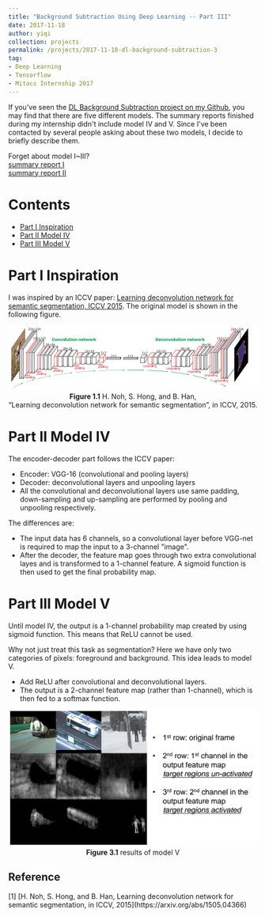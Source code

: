 ```yaml
---
title: "Background Subtraction Using Deep Learning -- Part III"
date: 2017-11-18
author: yiqi
collection: projects
permalink: /projects/2017-11-18-dl-background-subtraction-3
tag:
- Deep Learning
- Tensorflow
- Mitacs Internship 2017
---
```

If you've seen the [DL Background Subtraction project on my Github](https://github.com/SaoYan/bgsCNN), you may find that there are five different models. The summary reports finished during my internship didn't include model IV and V. Since I've been contacted by several people asking about these two models, I decide to briefly describe them.  

Forget about model I~III?  
[summary report I](https://saoyan.github.io/projects/2017-07-27-dl-background-subtraction-1)  
[summary report II](https://saoyan.github.io/projects/2017-08-07-dl-background-subtraction-2)


<h1>Contents</h1>

* [Part I Inspiration](#Part1)
* [Part II Model IV](#Part2)
* [Part III Model V](#Part3)

<h1 id="Part1">Part I Inspiration</h1>

I was inspired by an ICCV paper: [Learning deconvolution network for semantic segmentation, ICCV 2015](https://arxiv.org/abs/1505.04366). The original model is shown in the following figure.

<center>
<img src="/images/bgsCNN_3/figure_1_1.png"  alt="figure_1_1"/><br>
<b>Figure 1.1</b> H. Noh, S. Hong, and B. Han, <br>
“Learning deconvolution network for semantic segmentation”, in ICCV, 2015.
</center>

<h1 id="Part2">Part II Model IV</h1>

The encoder-decoder part follows the ICCV paper:
* Encoder: VGG-16 (convolutional and pooling layers)
* Decoder: deconvolutional layers and unpooling layers
* All the convolutional and deconvolutional layers use same padding, down-sampling and up-sampling are performed by pooling and unpooling respectively.

The differences are:
* The input data has 6 channels, so a convolutional layer before VGG-net is required to map the input to a 3-channel "image".
* After the decoder, the feature map goes through two extra convolutional layes and is transformed to a 1-channel feature. A sigmoid function is then used to get the final probability map.

<h1 id="Part3">Part III Model V</h1>

Until model IV, the output is a 1-channel probability map created by using sigmoid function. This means that ReLU cannot be used.

Why not just treat this task as segmentation? Here we have only two categories of pixels: foreground and background. This idea leads to model V.

* Add ReLU after convolutional and deconvolutional layers.
* The output is a 2-channel feature map (rather than 1-channel), which is then fed to a softmax function.

<center>
<img src="/images/bgsCNN_3/figure_3_1.png"  alt="figure_3_1"/><br>
<b>Figure 3.1</b> results of model V
</center>

<h2>Reference</h2>
[1] [H. Noh, S. Hong, and B. Han, Learning deconvolution network for semantic segmentation, in ICCV, 2015](https://arxiv.org/abs/1505.04366)
